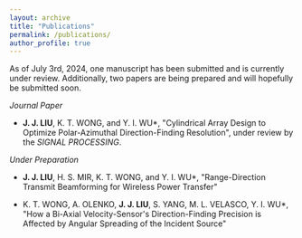 ```yaml
---
layout: archive
title: "Publications"
permalink: /publications/
author_profile: true
---
```


As of July 3rd, 2024, one manuscript has been submitted and is currently under review. Additionally, two papers are being prepared and will hopefully be submitted soon.

*Journal Paper*

* **J. J. LIU**, K. T. WONG, and Y. I. WU*, "Cylindrical Array Design to Optimize Polar-Azimuthal Direction-Finding Resolution", under review by the *SIGNAL PROCESSING*.
  
*Under Preparation*

* **J. J. LIU**, H. S. MIR, K. T. WONG, and Y. I. WU*, "Range-Direction Transmit Beamforming for Wireless Power Transfer" 

* K. T. WONG, A. OLENKO, **J. J. LIU**, S. YANG, M. L. VELASCO, Y. I. WU*, "How a Bi-Axial Velocity-Sensor's Direction-Finding Precision is Affected by Angular Spreading of the Incident Source" 
